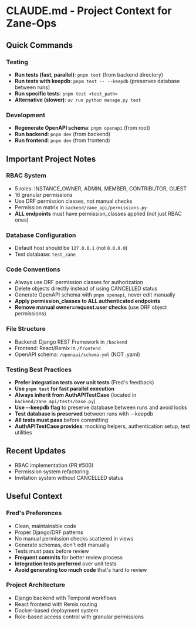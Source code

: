 # CLAUDE.md - Project Context for Zane-Ops

## Quick Commands

### Testing
- **Run tests (fast, parallel)**: `pnpm test` (from backend directory)
- **Run tests with keepdb**: `pnpm test -- --keepdb` (preserves database between runs)
- **Run specific tests**: `pnpm test <test_path>`
- **Alternative (slower)**: `uv run python manage.py test`

### Development
- **Regenerate OpenAPI schema**: `pnpm openapi` (from root)
- **Run backend**: `pnpm dev` (from backend)
- **Run frontend**: `pnpm dev` (from frontend)

## Important Project Notes

### RBAC System
- 5 roles: INSTANCE_OWNER, ADMIN, MEMBER, CONTRIBUTOR, GUEST
- 16 granular permissions
- Use DRF permission classes, not manual checks
- Permission matrix in `backend/zane_api/permissions.py`
- **ALL endpoints** must have permission_classes applied (not just RBAC ones)

### Database Configuration
- Default host should be `127.0.0.1` (not `0.0.0.0`)
- Test database: `test_zane`

### Code Conventions
- Always use DRF permission classes for authorization
- Delete objects directly instead of using CANCELLED status
- Generate OpenAPI schema with `pnpm openapi`, never edit manually
- **Apply permission_classes to ALL authenticated endpoints**
- **Remove manual owner=request.user checks** (use DRF object permissions)

### File Structure
- Backend: Django REST Framework in `/backend`
- Frontend: React/Remix in `/frontend`
- OpenAPI schema: `/openapi/schema.yml` (NOT .yaml)

### Testing Best Practices
- **Prefer integration tests over unit tests** (Fred's feedback)
- **Use `pnpm test` for fast parallel execution**
- **Always inherit from AuthAPITestCase** (located in `backend/zane_api/tests/base.py`)
- **Use --keepdb flag** to preserve database between runs and avoid locks
- **Test database is preserved** between runs with --keepdb
- **All tests must pass** before committing
- **AuthAPITestCase provides**: mocking helpers, authentication setup, test utilities

## Recent Updates
- RBAC implementation (PR #500)
- Permission system refactoring
- Invitation system without CANCELLED status

## Useful Context

### Fred's Preferences
- Clean, maintainable code
- Proper Django/DRF patterns
- No manual permission checks scattered in views
- Generate schemas, don't edit manually
- Tests must pass before review
- **Frequent commits** for better review process
- **Integration tests preferred** over unit tests
- **Avoid generating too much code** that's hard to review

### Project Architecture
- Django backend with Temporal workflows
- React frontend with Remix routing
- Docker-based deployment system
- Role-based access control with granular permissions